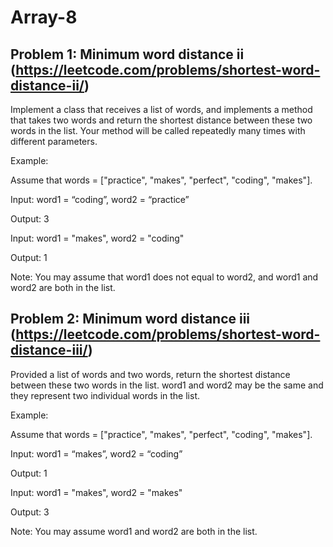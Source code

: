 # Array-8

## Problem 1: Minimum word distance ii (https://leetcode.com/problems/shortest-word-distance-ii/)
Implement a class that receives a list of words, and implements a method that takes two words and return the shortest distance between these two words in the list. Your method will be called repeatedly many times with different parameters. 

Example:

Assume that words = ["practice", "makes", "perfect", "coding", "makes"].

Input: word1 = “coding”, word2 = “practice”

Output: 3

Input: word1 = "makes", word2 = "coding"

Output: 1

Note:
You may assume that word1 does not equal to word2, and word1 and word2 are both in the list.

## Problem 2: Minimum word distance iii (https://leetcode.com/problems/shortest-word-distance-iii/)

Provided a list of words and two words, return the shortest distance between these two words in the list.
word1 and word2 may be the same and they represent two individual words in the list.

Example:

Assume that words = ["practice", "makes", "perfect", "coding", "makes"].

Input: word1 = “makes”, word2 = “coding”

Output: 1

Input: word1 = "makes", word2 = "makes"

Output: 3

Note:
You may assume word1 and word2 are both in the list.
